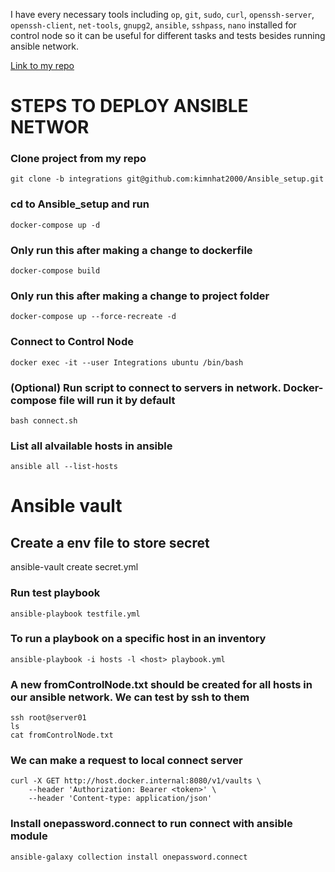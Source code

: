 I have every necessary tools including `op`, `git`, `sudo`, `curl`, `openssh-server`, `openssh-client`, `net-tools`, `gnupg2`, `ansible`, `sshpass`, `nano` installed for control node so it can be useful for different tasks and tests besides running ansible network.

[Link to my repo](https://github.com/kimnhat2000/Ansible_setup/tree/integrations)

# STEPS TO DEPLOY ANSIBLE NETWOR

### Clone project from my repo
    git clone -b integrations git@github.com:kimnhat2000/Ansible_setup.git

### cd to Ansible_setup and run
    docker-compose up -d

### Only run this after making a change to dockerfile 
    docker-compose build 

### Only run this after making a change to project folder
    docker-compose up --force-recreate -d

### Connect to Control Node
    docker exec -it --user Integrations ubuntu /bin/bash

### (Optional) Run script to connect to servers in network. Docker-compose file will run it by default
    bash connect.sh

### List all alvailable hosts in ansible
    ansible all --list-hosts

# Ansible vault
## Create a env file to store secret
ansible-vault create secret.yml

### Run test playbook
    ansible-playbook testfile.yml

### To run a playbook on a specific host in an inventory 
    ansible-playbook -i hosts -l <host> playbook.yml

### A new fromControlNode.txt should be created for all hosts in our ansible network. We can test by ssh to them
    ssh root@server01    
    ls   
    cat fromControlNode.txt   

### We can make a request to local connect server 
    curl -X GET http://host.docker.internal:8080/v1/vaults \
        --header 'Authorization: Bearer <token>' \
        --header 'Content-type: application/json'

### Install onepassword.connect to run connect with ansible module
    ansible-galaxy collection install onepassword.connect



